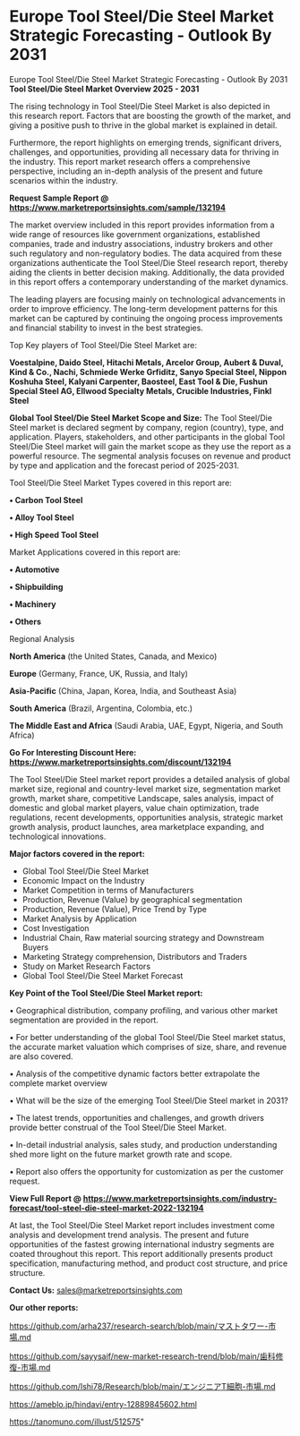 # Europe Tool Steel/Die Steel Market Strategic Forecasting - Outlook By 2031
Europe Tool Steel/Die Steel Market Strategic Forecasting - Outlook By 2031
<Strong> Tool Steel/Die Steel Market Overview 2025 - 2031</strong>

The rising technology in Tool Steel/Die Steel Market is also depicted in this research report. Factors that are boosting the growth of the market, and giving a positive push to thrive in the global market is explained in detail.

Furthermore, the report highlights on emerging trends, significant drivers, challenges, and opportunities, providing all necessary data for thriving in the industry. This report market research offers a comprehensive perspective, including an in-depth analysis of the present and future scenarios within the industry.

<strong>Request Sample Report @ <a href=https://www.marketreportsinsights.com/sample/132194>https://www.marketreportsinsights.com/sample/132194</a></strong>

The market overview included in this report provides information from a wide range of resources like government organizations, established companies, trade and industry associations, industry brokers and other such regulatory and non-regulatory bodies. The data acquired from these organizations authenticate the Tool Steel/Die Steel research report, thereby aiding the clients in better decision making. Additionally, the data provided in this report offers a contemporary understanding of the market dynamics.

The leading players are focusing mainly on technological advancements in order to improve efficiency. The long-term development patterns for this market can be captured by continuing the ongoing process improvements and financial stability to invest in the best strategies.

Top Key players of Tool Steel/Die Steel Market are:

<strong>Voestalpine, Daido Steel, Hitachi Metals, Arcelor Group, Aubert & Duval, Kind & Co., Nachi, Schmiede Werke Grfiditz, Sanyo Special Steel, Nippon Koshuha Steel, Kalyani Carpenter, Baosteel, East Tool & Die, Fushun Special Steel AG, Ellwood Specialty Metals, Crucible Industries, Finkl Steel</strong>

<strong><b>Global Tool Steel/Die Steel Market Scope and Size:</b></strong>
The Tool Steel/Die Steel market is declared segment by company, region (country), type, and application. Players, stakeholders, and other participants in the global Tool Steel/Die Steel market will gain the market scope as they use the report as a powerful resource. The segmental analysis focuses on revenue and product by type and application and the forecast period of 2025-2031.

Tool Steel/Die Steel Market Types covered in this report are:

<strong>• Carbon Tool Steel

• Alloy Tool Steel

• High Speed Tool Steel</strong>

Market Applications covered in this report are:

<strong>• Automotive

• Shipbuilding

• Machinery

• Others</strong> 

Regional Analysis

<strong>North America</strong> (the United States, Canada, and Mexico)

<strong>Europe</strong> (Germany, France, UK, Russia, and Italy)

<strong>Asia-Pacific</strong> (China, Japan, Korea, India, and Southeast Asia)

<strong>South America</strong> (Brazil, Argentina, Colombia, etc.)

<strong>The Middle East and Africa</strong> (Saudi Arabia, UAE, Egypt, Nigeria, and South Africa)

<strong>Go For Interesting Discount Here: <a href=https://www.marketreportsinsights.com/discount/132194>https://www.marketreportsinsights.com/discount/132194</a></strong>

The Tool Steel/Die Steel market report provides a detailed analysis of global market size, regional and country-level market size, segmentation market growth, market share, competitive Landscape, sales analysis, impact of domestic and global market players, value chain optimization, trade regulations, recent developments, opportunities analysis, strategic market growth analysis, product launches, area marketplace expanding, and technological innovations.

<strong><b>Major factors covered in the report:</b></strong>
<ul>
  <li>Global Tool Steel/Die Steel Market </li>
  <li>Economic Impact on the Industry</li>
  <li>Market Competition in terms of Manufacturers</li>
  <li>Production, Revenue (Value) by geographical segmentation</li>
  <li>Production, Revenue (Value), Price Trend by Type</li>
  <li>Market Analysis by Application</li>
  <li>Cost Investigation</li>
  <li>Industrial Chain, Raw material sourcing strategy and Downstream Buyers</li>
  <li>Marketing Strategy comprehension, Distributors and Traders</li>
  <li>Study on Market Research Factors</li>
  <li>Global Tool Steel/Die Steel Market Forecast</li>
</ul>

<strong><b>Key Point of the Tool Steel/Die Steel Market report:</b></strong>

• Geographical distribution, company profiling, and various other market segmentation are provided in the report.

• For better understanding of the global Tool Steel/Die Steel market status, the accurate market valuation which comprises of size, share, and revenue are also covered.

• Analysis of the competitive dynamic factors better extrapolate the complete market overview

• What will be the size of the emerging Tool Steel/Die Steel market in 2031?

• The latest trends, opportunities and challenges, and growth drivers provide better construal of the Tool Steel/Die Steel Market.

• In-detail industrial analysis, sales study, and production understanding shed more light on the future market growth rate and scope.

• Report also offers the opportunity for customization as per the customer request.

<strong><b>View Full Report @ <a href=https://www.marketreportsinsights.com/industry-forecast/tool-steel-die-steel-market-2022-132194>https://www.marketreportsinsights.com/industry-forecast/tool-steel-die-steel-market-2022-132194</a></b></strong>


At last, the Tool Steel/Die Steel Market report includes investment come analysis and development trend analysis. The present and future opportunities of the fastest growing international industry segments are coated throughout this report. This report additionally presents product specification, manufacturing method, and product cost structure, and price structure.

<strong>Contact Us:</strong>
sales@marketreportsinsights.com

<strong>Our other reports:</strong>

<a href=https://github.com/arha237/research-search/blob/main/マストタワー-市場.md>https://github.com/arha237/research-search/blob/main/マストタワー-市場.md</a>

<a href=https://github.com/sayysaif/new-market-research-trend/blob/main/歯科修復-市場.md>https://github.com/sayysaif/new-market-research-trend/blob/main/歯科修復-市場.md</a>

<a href=https://github.com/Ishi78/Research/blob/main/エンジニアT細胞-市場.md>https://github.com/Ishi78/Research/blob/main/エンジニアT細胞-市場.md</a>

<a href=https://ameblo.jp/hindavi/entry-12889845602.html>https://ameblo.jp/hindavi/entry-12889845602.html</a>

<a href=https://tanomuno.com/illust/512575>https://tanomuno.com/illust/512575</a>"
